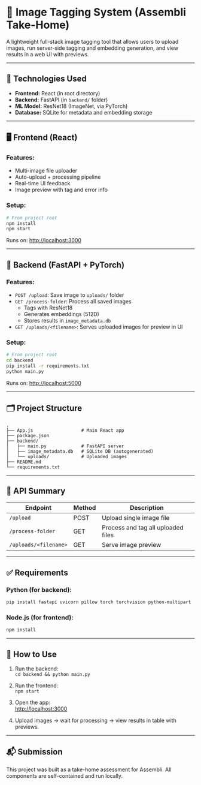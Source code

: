 # 🧠 Image Tagging System (Assembli Take-Home)

A lightweight full-stack image tagging tool that allows users to upload images, run server-side tagging and embedding generation, and view results in a web UI with previews.

---

## 🔧 Technologies Used

- **Frontend:** React (in root directory)
- **Backend:** FastAPI (in `backend/` folder)
- **ML Model:** ResNet18 (ImageNet, via PyTorch)
- **Database:** SQLite for metadata and embedding storage

---

## 🖥️ Frontend (React)

### Features:

- Multi-image file uploader
- Auto-upload + processing pipeline
- Real-time UI feedback
- Image preview with tag and error info

### Setup:

```bash
# From project root
npm install
npm start
```

Runs on: [http://localhost:3000](http://localhost:3000)

---

## 🚀 Backend (FastAPI + PyTorch)

### Features:

- `POST /upload`: Save image to `uploads/` folder
- `GET /process-folder`: Process all saved images
  - Tags with ResNet18
  - Generates embeddings (512D)
  - Stores results in `image_metadata.db`
- `GET /uploads/<filename>`: Serves uploaded images for preview in UI

### Setup:

```bash
# From project root
cd backend
pip install -r requirements.txt
python main.py
```

Runs on: [http://localhost:5000](http://localhost:5000)

---

## 🗂️ Project Structure

```
.
├── App.js                  # Main React app
├── package.json
├── backend/
│   ├── main.py             # FastAPI server
│   ├── image_metadata.db   # SQLite DB (autogenerated)
│   └── uploads/            # Uploaded images
├── README.md
└── requirements.txt
```

---

## 📄 API Summary

| Endpoint              | Method | Description                        |
| --------------------- | ------ | ---------------------------------- |
| `/upload`             | POST   | Upload single image file           |
| `/process-folder`     | GET    | Process and tag all uploaded files |
| `/uploads/<filename>` | GET    | Serve image preview                |

---

## ✅ Requirements

### Python (for backend):

```bash
pip install fastapi uvicorn pillow torch torchvision python-multipart
```

### Node.js (for frontend):

```bash
npm install
```

---

## 🧪 How to Use

1. Run the backend:  
   `cd backend && python main.py`

2. Run the frontend:  
   `npm start`

3. Open the app:  
   [http://localhost:3000](http://localhost:3000)

4. Upload images → wait for processing → view results in table with previews.

---

## 📬 Submission

This project was built as a take-home assessment for Assembli. All components are self-contained and run locally.

